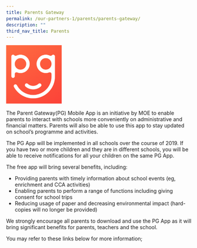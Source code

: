 ```yaml
---
title: Parents Gateway
permalink: /our-partners-1/parents/parents-gateway/
description: ""
third_nav_title: Parents
---
```


<img src="/images/Parent%20Gateway%20App%20Logo.png" 
     style="width:30%">
		 
The Parent Gateway(PG) Mobile App is an initiative by MOE to enable parents to interact with schools more conveniently on administrative and financial matters. Parents will also be able to use this app to stay updated on school’s programme and activities.

  

The PG App will be implemented in all schools over the course of 2019. If you have two or more children and they are in different schools, you will be able to receive notifications for all your children on the same PG App.

  

The free app will bring several benefits, including:

*   Providing parents with timely information about school events (eg, enrichment and CCA activities)
*   Enabling parents to perform a range of functions including giving consent for school trips
*   Reducing usage of paper and decreasing environmental impact (hard-copies will no longer be provided)

  

We strongly encourage all parents to download and use the PG App as it will bring significant benefits for parents, teachers and the school.  

  

You may refer to these links below for more information;